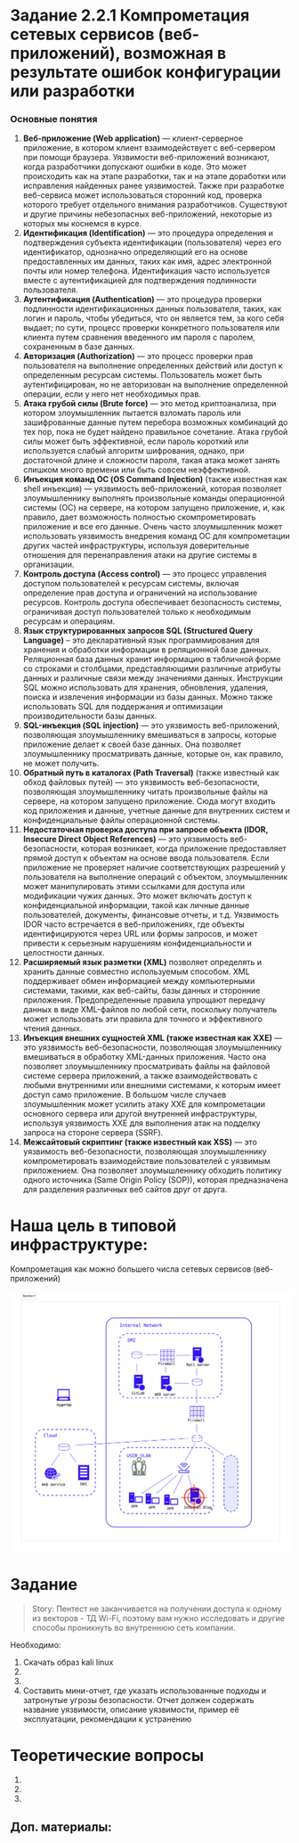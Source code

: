 # Задание 2.2.1 Компрометация сетевых сервисов (веб-приложений), возможная в результате ошибок конфигурации или разработки

### Основные понятия

1. **Веб-приложение (Web application)** —  клиент-серверное приложение, в котором клиент взаимодействует с веб-сервером при помощи браузера. Уязвимости веб-приложений возникают, когда разработчики допускают ошибки в коде. Это может происходить как на этапе разработки, так и на этапе доработки или исправления найденных ранее уязвимостей.  Также при разработке веб-сервиса может использоваться сторонний код, проверка которого требует отдельного внимания разработчиков. Существуют и другие причины небезопасных веб-приложений, некоторые из которых мы коснемся в курсе.
2. **Идентификация (Identification)** — это процедура определения и подтверждения субъекта идентификации (пользователя) через его идентификатор, однозначно определяющий его на основе предоставленных им данных, таких как имя, адрес электронной почты или номер телефона. Идентификация часто используется вместе с аутентификацией для подтверждения подлинности пользователя.
3. **Аутентификация (Authentication)** — это процедура проверки подлинности идентификационных данных пользователя, таких, как логин и пароль, чтобы убедиться, что он является тем, за кого себя выдает; по сути, процесс проверки конкретного пользователя или клиента путем сравнения введенного им пароля с паролем, сохраненным в базе данных.
4. **Авторизация (Authorization)** — это процесс проверки прав пользователя на выполнение определенных действий или доступ к определенным ресурсам системы. Пользователь может быть аутентифицирован, но не авторизован на выполнение определенной операции, если у него нет необходимых прав.
5. **Атака грубой силы (Brute force)** — это метод криптоанализа, при котором злоумышленник пытается взломать пароль или зашифрованные данные путем перебора возможных комбинаций до тех пор, пока не будет найдено правильное сочетание. Атака грубой силы может быть эффективной, если пароль короткий или используется слабый алгоритм шифрования, однако, при достаточной длине и сложности пароля, такая атака может занять слишком много времени или быть совсем неэффективной.
6. **Инъекция команд ОС (OS Command Injection)** (также известная как shell инъекция) — уязвимость веб-приложений, которая позволяет злоумышленнику выполнять произвольные команды операционной системы (ОС) на сервере, на котором запущено приложение, и, как правило, дает возможность полностью скомпрометировать приложение и все его данные.
	Очень часто злоумышленник может использовать уязвимость внедрения команд ОС для компрометации других частей инфраструктуры, используя доверительные отношения для перенаправления атаки на другие системы в организации.
7. **Контроль доступа (Access control)** — это процесс управления доступом пользователей к ресурсам системы, включая определение прав доступа и ограничений на использование ресурсов. Контроль доступа обеспечивает безопасность системы, ограничивая доступ пользователей только к необходимым ресурсам и операциям.
8. **Язык структурированных запросов SQL (Structured Query Language)** – это декларативный язык программирования для хранения и обработки информации в реляционной базе данных. Реляционная база данных хранит информацию в табличной форме со строками и столбцами, представляющими различные атрибуты данных и различные связи между значениями данных. Инструкции SQL можно использовать для хранения, обновления, удаления, поиска и извлечения информации из базы данных. Можно также использовать SQL для поддержания и оптимизации производительности базы данных.
9. **SQL-инъекция (SQL injection)** — это уязвимость веб-приложений, позволяющая злоумышленнику вмешиваться в запросы, которые приложение делает к своей базе данных. Она позволяет злоумышленнику просматривать данные, которые он, как правило, не может получить.
10. **Обратный путь в каталогах (Path Traversal)** (также известный как обход файловых путей) — это уязвимость веб-безопасности, позволяющая злоумышленнику читать произвольные файлы на сервере, на котором запущено приложение. Сюда могут входить код приложения и данные, учетные данные для внутренних систем и конфиденциальные файлы операционной системы.
11. **Недостаточная проверка доступа при запросе объекта (IDOR, Insecure Direct Object References)** — это уязвимость веб-безопасности, которая возникает, когда приложение предоставляет прямой доступ к объектам на основе ввода пользователя. Если приложение не проверяет наличие соответствующих разрешений у пользователя на выполнение операций с объектом, злоумышленник может манипулировать этими ссылками для доступа или модификации чужих данных. Это может включать доступ к конфиденциальной информации, такой как личные данные пользователей, документы, финансовые отчеты, и т.д. Уязвимость IDOR часто встречается в веб-приложениях, где объекты идентифицируются через URL или формы запросов, и может привести к серьезным нарушениям конфиденциальности и целостности данных.
12. **Расширяемый язык разметки (XML)** позволяет определять и хранить данные совместно используемым способом. XML поддерживает обмен информацией между компьютерными системами, такими, как веб-сайты, базы данных и сторонние приложения. Предопределенные правила упрощают передачу данных в виде XML-файлов по любой сети, поскольку получатель может использовать эти правила для точного и эффективного чтения данных.
13. **Инъекция внешних сущностей XML (также известная как XXE)** — это уязвимость веб-безопасности, позволяющая злоумышленнику вмешиваться в обработку XML-данных приложения. Часто она позволяет злоумышленнику просматривать файлы на файловой системе сервера приложений, а также взаимодействовать с любыми внутренними или внешними системами, к которым имеет доступ само приложение.
	В большом числе случаев злоумышленник может усилить атаку XXE для компрометации основного сервера или другой внутренней инфраструктуры, используя уязвимость XXE для выполнения атак на подделку запроса на стороне сервера (SSRF).
14. **Межсайтовый скриптинг (также известный как XSS)** — это уязвимость веб-безопасности, позволяющая злоумышленнику компрометировать взаимодействие пользователей с уязвимым приложением. Она позволяет злоумышленнику обходить политику одного источника (Same Origin Policy (SOP)), которая предназначена для разделения различных веб сайтов друг от друга.


# Наша цель в типовой инфраструктуре: 

Компрометация как можно большего числа сетевых сервисов (веб-приложений)

![Типовая инфраструктура](infra.png)

# Задание

> Story: Пентест не заканчивается на получении доступа к одному из векторов - ТД Wi-Fi, поэтому вам нужно исследовать и другие способы проникнуть во внутреннюю сеть компании.

Необходимо:
1. Скачать образ kali linux
2. 
3. 
4. Составить мини-отчет, где указать использованные подходы и затронутые угрозы безопасности. Отчет должен содержать название уязвимости, описание уязвимости, пример её эксплуатации, рекомендации к устранению


# Теоретические вопросы

1.
2.
3. 

## Доп. материалы:
